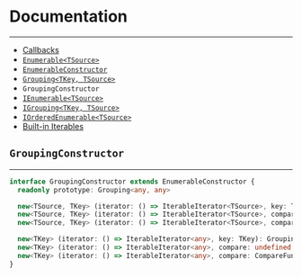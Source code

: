 # Documentation

---

* [Callbacks](callbacks.md)
* [`Enumerable<TSource>`](Enumerable.md)
* [`EnumerableConstructor`](EnumerableConstructor.md)
* [`Grouping<TKey, TSource>`](Grouping.md)
* `GroupingConstructor`
* [`IEnumerable<TSource>`](IEnumerable.md)
* [`IGrouping<TKey, TSource>`](IGrouping.md)
* [`IOrderedEnumerable<TSource>`](IOrderedEnumerable.md)
* [Built-in Iterables](iterables.md)

## `GroupingConstructor`

---

```ts
interface GroupingConstructor extends EnumerableConstructor {
  readonly prototype: Grouping<any, any>

  new<TSource, TKey> (iterator: () => IterableIterator<TSource>, key: TKey): Grouping<TKey, TSource>
  new<TSource, TKey> (iterator: () => IterableIterator<TSource>, compare: undefined, key: TKey): Grouping<TSource, TKey>
  new<TSource, TKey> (iterator: () => IterableIterator<TSource>, compare: CompareFunction<TSource>, key: TKey): IOrderedGrouping<TKey, TSource>

  new<TKey> (iterator: () => IterableIterator<any>, key: TKey): Grouping<TKey, any>
  new<TKey> (iterator: () => IterableIterator<any>, compare: undefined, key: TKey): Grouping<TKey, any>
  new<TKey> (iterator: () => IterableIterator<any>, compare: CompareFunction<any>, key: TKey): IOrderedGrouping<TKey, any>
}
```
